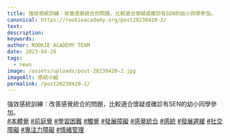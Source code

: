 ```yaml
---
title: 強效感統訓練：改善感覺統合的問題，比較適合懷疑或確診有SEN的幼小同學參加。
canonical: https://rookieacademy.org/post20230420-2/
text: 
description: 
keywords: 
author: ROOKIE ACADEMY TEAM
date: 2023-04-20
tags:
  - news
image: /assets/uploads/post-20230420-2.jpg
imageAlt: 感統小組
permalink: /post20230420-2/
---
```

<span class="x193iq5w xeuugli x13faqbe x1vvkbs x1xmvt09 x1lliihq x1s928wv xhkezso x1gmr53x x1cpjm7i x1fgarty x1943h6x xudqn12 x3x7a5m x6prxxf xvq8zen xo1l8bm xzsf02u x1yc453h" dir="auto"><div class="x11i5rnm xat24cr x1mh8g0r x1vvkbs xdj266r x126k92a"><div dir="auto" style="text-align: start;">強效感統訓練：改善感覺統合的問題，比較適合懷疑或確診有SEN的幼小同學參加。</div></div><div class="x11i5rnm xat24cr x1mh8g0r x1vvkbs xtlvy1s x126k92a"><div dir="auto" style="text-align: start;"><span><a class="x1i10hfl xjbqb8w x6umtig x1b1mbwd xaqea5y xav7gou x9f619 x1ypdohk xt0psk2 xe8uvvx xdj266r x11i5rnm xat24cr x1mh8g0r xexx8yu x4uap5 x18d9i69 xkhd6sd x16tdsg8 x1hl2dhg xggy1nq x1a2a7pz xt0b8zv x1qq9wsj xo1l8bm" href="https://www.facebook.com/hashtag/%E6%9C%AC%E9%AB%94%E8%A6%BA?__eep__=6&amp;__cft__[0]=AZVVqAUhBHv8_ZhYksEayFQN0fPwct8EIcYHlc8E8nNfe7VSZJU6baExREUQyAvMjh0dXPU-7LUYyBf5ouH8YLlptHbGNS9bD2EFGgQ6a8xsS1Bn15k-8R63CTESlSznMDyQ06FsAGPrM87ONrUHDfn6zY402sEpngdCfVHc5sDS3u9HiLH1JpgPC8IvzLy8iGTjCE8BG8RwVKlagZPl0gTu&amp;__tn__=*NK-R" role="link" tabindex="0">#本體覺</a></span> <span><a class="x1i10hfl xjbqb8w x6umtig x1b1mbwd xaqea5y xav7gou x9f619 x1ypdohk xt0psk2 xe8uvvx xdj266r x11i5rnm xat24cr x1mh8g0r xexx8yu x4uap5 x18d9i69 xkhd6sd x16tdsg8 x1hl2dhg xggy1nq x1a2a7pz xt0b8zv x1qq9wsj xo1l8bm" href="https://www.facebook.com/hashtag/%E5%89%8D%E5%BA%AD%E8%A6%BA?__eep__=6&amp;__cft__[0]=AZVVqAUhBHv8_ZhYksEayFQN0fPwct8EIcYHlc8E8nNfe7VSZJU6baExREUQyAvMjh0dXPU-7LUYyBf5ouH8YLlptHbGNS9bD2EFGgQ6a8xsS1Bn15k-8R63CTESlSznMDyQ06FsAGPrM87ONrUHDfn6zY402sEpngdCfVHc5sDS3u9HiLH1JpgPC8IvzLy8iGTjCE8BG8RwVKlagZPl0gTu&amp;__tn__=*NK-R" role="link" tabindex="0">#前庭覺</a></span> <span><a class="x1i10hfl xjbqb8w x6umtig x1b1mbwd xaqea5y xav7gou x9f619 x1ypdohk xt0psk2 xe8uvvx xdj266r x11i5rnm xat24cr x1mh8g0r xexx8yu x4uap5 x18d9i69 xkhd6sd x16tdsg8 x1hl2dhg xggy1nq x1a2a7pz xt0b8zv x1qq9wsj xo1l8bm" href="https://www.facebook.com/hashtag/%E5%AD%B8%E7%BF%92%E5%9B%B0%E9%9B%A3?__eep__=6&amp;__cft__[0]=AZVVqAUhBHv8_ZhYksEayFQN0fPwct8EIcYHlc8E8nNfe7VSZJU6baExREUQyAvMjh0dXPU-7LUYyBf5ouH8YLlptHbGNS9bD2EFGgQ6a8xsS1Bn15k-8R63CTESlSznMDyQ06FsAGPrM87ONrUHDfn6zY402sEpngdCfVHc5sDS3u9HiLH1JpgPC8IvzLy8iGTjCE8BG8RwVKlagZPl0gTu&amp;__tn__=*NK-R" role="link" tabindex="0">#學習困難</a></span> <span><a class="x1i10hfl xjbqb8w x6umtig x1b1mbwd xaqea5y xav7gou x9f619 x1ypdohk xt0psk2 xe8uvvx xdj266r x11i5rnm xat24cr x1mh8g0r xexx8yu x4uap5 x18d9i69 xkhd6sd x16tdsg8 x1hl2dhg xggy1nq x1a2a7pz xt0b8zv x1qq9wsj xo1l8bm" href="https://www.facebook.com/hashtag/%E8%A7%B8%E8%A6%BA?__eep__=6&amp;__cft__[0]=AZVVqAUhBHv8_ZhYksEayFQN0fPwct8EIcYHlc8E8nNfe7VSZJU6baExREUQyAvMjh0dXPU-7LUYyBf5ouH8YLlptHbGNS9bD2EFGgQ6a8xsS1Bn15k-8R63CTESlSznMDyQ06FsAGPrM87ONrUHDfn6zY402sEpngdCfVHc5sDS3u9HiLH1JpgPC8IvzLy8iGTjCE8BG8RwVKlagZPl0gTu&amp;__tn__=*NK-R" role="link" tabindex="0">#觸覺</a></span> <span><a class="x1i10hfl xjbqb8w x6umtig x1b1mbwd xaqea5y xav7gou x9f619 x1ypdohk xt0psk2 xe8uvvx xdj266r x11i5rnm xat24cr x1mh8g0r xexx8yu x4uap5 x18d9i69 xkhd6sd x16tdsg8 x1hl2dhg xggy1nq x1a2a7pz xt0b8zv x1qq9wsj xo1l8bm" href="https://www.facebook.com/hashtag/%E7%99%BC%E5%B1%95%E9%9A%9C%E7%A4%99?__eep__=6&amp;__cft__[0]=AZVVqAUhBHv8_ZhYksEayFQN0fPwct8EIcYHlc8E8nNfe7VSZJU6baExREUQyAvMjh0dXPU-7LUYyBf5ouH8YLlptHbGNS9bD2EFGgQ6a8xsS1Bn15k-8R63CTESlSznMDyQ06FsAGPrM87ONrUHDfn6zY402sEpngdCfVHc5sDS3u9HiLH1JpgPC8IvzLy8iGTjCE8BG8RwVKlagZPl0gTu&amp;__tn__=*NK-R" role="link" tabindex="0">#發展障礙</a></span> <span><a class="x1i10hfl xjbqb8w x6umtig x1b1mbwd xaqea5y xav7gou x9f619 x1ypdohk xt0psk2 xe8uvvx xdj266r x11i5rnm xat24cr x1mh8g0r xexx8yu x4uap5 x18d9i69 xkhd6sd x16tdsg8 x1hl2dhg xggy1nq x1a2a7pz xt0b8zv x1qq9wsj xo1l8bm" href="https://www.facebook.com/hashtag/%E6%84%9F%E8%A6%BA%E7%B5%B1%E5%90%88?__eep__=6&amp;__cft__[0]=AZVVqAUhBHv8_ZhYksEayFQN0fPwct8EIcYHlc8E8nNfe7VSZJU6baExREUQyAvMjh0dXPU-7LUYyBf5ouH8YLlptHbGNS9bD2EFGgQ6a8xsS1Bn15k-8R63CTESlSznMDyQ06FsAGPrM87ONrUHDfn6zY402sEpngdCfVHc5sDS3u9HiLH1JpgPC8IvzLy8iGTjCE8BG8RwVKlagZPl0gTu&amp;__tn__=*NK-R" role="link" tabindex="0">#感覺統合</a></span> <span><a class="x1i10hfl xjbqb8w x6umtig x1b1mbwd xaqea5y xav7gou x9f619 x1ypdohk xt0psk2 xe8uvvx xdj266r x11i5rnm xat24cr x1mh8g0r xexx8yu x4uap5 x18d9i69 xkhd6sd x16tdsg8 x1hl2dhg xggy1nq x1a2a7pz xt0b8zv x1qq9wsj xo1l8bm" href="https://www.facebook.com/hashtag/%E6%84%9F%E7%B5%B1?__eep__=6&amp;__cft__[0]=AZVVqAUhBHv8_ZhYksEayFQN0fPwct8EIcYHlc8E8nNfe7VSZJU6baExREUQyAvMjh0dXPU-7LUYyBf5ouH8YLlptHbGNS9bD2EFGgQ6a8xsS1Bn15k-8R63CTESlSznMDyQ06FsAGPrM87ONrUHDfn6zY402sEpngdCfVHc5sDS3u9HiLH1JpgPC8IvzLy8iGTjCE8BG8RwVKlagZPl0gTu&amp;__tn__=*NK-R" role="link" tabindex="0">#感統</a></span> <span><a class="x1i10hfl xjbqb8w x6umtig x1b1mbwd xaqea5y xav7gou x9f619 x1ypdohk xt0psk2 xe8uvvx xdj266r x11i5rnm xat24cr x1mh8g0r xexx8yu x4uap5 x18d9i69 xkhd6sd x16tdsg8 x1hl2dhg xggy1nq x1a2a7pz xt0b8zv x1qq9wsj xo1l8bm" href="https://www.facebook.com/hashtag/%E7%99%BC%E5%B1%95%E9%81%B2%E7%B7%A9?__eep__=6&amp;__cft__[0]=AZVVqAUhBHv8_ZhYksEayFQN0fPwct8EIcYHlc8E8nNfe7VSZJU6baExREUQyAvMjh0dXPU-7LUYyBf5ouH8YLlptHbGNS9bD2EFGgQ6a8xsS1Bn15k-8R63CTESlSznMDyQ06FsAGPrM87ONrUHDfn6zY402sEpngdCfVHc5sDS3u9HiLH1JpgPC8IvzLy8iGTjCE8BG8RwVKlagZPl0gTu&amp;__tn__=*NK-R" role="link" tabindex="0">#發展遲緩</a></span> <span><a class="x1i10hfl xjbqb8w x6umtig x1b1mbwd xaqea5y xav7gou x9f619 x1ypdohk xt0psk2 xe8uvvx xdj266r x11i5rnm xat24cr x1mh8g0r xexx8yu x4uap5 x18d9i69 xkhd6sd x16tdsg8 x1hl2dhg xggy1nq x1a2a7pz xt0b8zv x1qq9wsj xo1l8bm" href="https://www.facebook.com/hashtag/%E7%A4%BE%E4%BA%A4%E9%9A%9C%E7%A4%99?__eep__=6&amp;__cft__[0]=AZVVqAUhBHv8_ZhYksEayFQN0fPwct8EIcYHlc8E8nNfe7VSZJU6baExREUQyAvMjh0dXPU-7LUYyBf5ouH8YLlptHbGNS9bD2EFGgQ6a8xsS1Bn15k-8R63CTESlSznMDyQ06FsAGPrM87ONrUHDfn6zY402sEpngdCfVHc5sDS3u9HiLH1JpgPC8IvzLy8iGTjCE8BG8RwVKlagZPl0gTu&amp;__tn__=*NK-R" role="link" tabindex="0">#社交障礙</a></span> <span><a class="x1i10hfl xjbqb8w x6umtig x1b1mbwd xaqea5y xav7gou x9f619 x1ypdohk xt0psk2 xe8uvvx xdj266r x11i5rnm xat24cr x1mh8g0r xexx8yu x4uap5 x18d9i69 xkhd6sd x16tdsg8 x1hl2dhg xggy1nq x1a2a7pz xt0b8zv x1qq9wsj xo1l8bm" href="https://www.facebook.com/hashtag/%E5%B0%88%E6%B3%A8%E5%8A%9B%E9%9A%9C%E7%A4%99?__eep__=6&amp;__cft__[0]=AZVVqAUhBHv8_ZhYksEayFQN0fPwct8EIcYHlc8E8nNfe7VSZJU6baExREUQyAvMjh0dXPU-7LUYyBf5ouH8YLlptHbGNS9bD2EFGgQ6a8xsS1Bn15k-8R63CTESlSznMDyQ06FsAGPrM87ONrUHDfn6zY402sEpngdCfVHc5sDS3u9HiLH1JpgPC8IvzLy8iGTjCE8BG8RwVKlagZPl0gTu&amp;__tn__=*NK-R" role="link" tabindex="0">#專注力障礙</a></span> <span><a class="x1i10hfl xjbqb8w x6umtig x1b1mbwd xaqea5y xav7gou x9f619 x1ypdohk xt0psk2 xe8uvvx xdj266r x11i5rnm xat24cr x1mh8g0r xexx8yu x4uap5 x18d9i69 xkhd6sd x16tdsg8 x1hl2dhg xggy1nq x1a2a7pz xt0b8zv x1qq9wsj xo1l8bm" href="https://www.facebook.com/hashtag/%E6%83%85%E7%B7%92%E7%AE%A1%E7%90%86?__eep__=6&amp;__cft__[0]=AZVVqAUhBHv8_ZhYksEayFQN0fPwct8EIcYHlc8E8nNfe7VSZJU6baExREUQyAvMjh0dXPU-7LUYyBf5ouH8YLlptHbGNS9bD2EFGgQ6a8xsS1Bn15k-8R63CTESlSznMDyQ06FsAGPrM87ONrUHDfn6zY402sEpngdCfVHc5sDS3u9HiLH1JpgPC8IvzLy8iGTjCE8BG8RwVKlagZPl0gTu&amp;__tn__=*NK-R" role="link" tabindex="0">#情緒管理</a></span></div></div></span>
